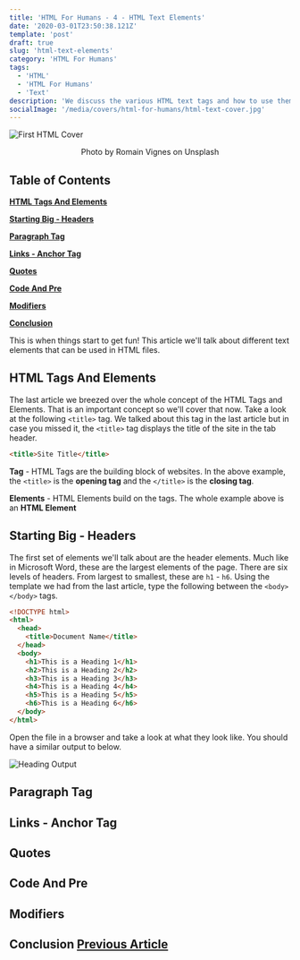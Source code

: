 ```yaml
---
title: 'HTML For Humans - 4 - HTML Text Elements'
date: '2020-03-01T23:50:38.121Z'
template: 'post'
draft: true
slug: 'html-text-elements'
category: 'HTML For Humans'
tags:
  - 'HTML'
  - 'HTML For Humans'
  - 'Text'
description: 'We discuss the various HTML text tags and how to use them.'
socialImage: '/media/covers/html-for-humans/html-text-cover.jpg'
---
```


![First HTML Cover](/media/covers/html-for-humans/html-text-cover.jpg)

<center>Photo by Romain Vignes on Unsplash</center>

## Table of Contents

**[HTML Tags And Elements](#html-tags-and-elements)**

**[Starting Big - Headers](#starting-big---headers)**

**[Paragraph Tag](#paragraph-tag)**

**[Links - Anchor Tag](#links---anchor-tag)**

**[Quotes](#quotes)**

**[Code And Pre](#code-and-pre)**

**[Modifiers](#modifiers)**

**[Conclusion](#conclusion)**

This is when things start to get fun! This article we'll talk about different text elements that can be used in HTML files.

## HTML Tags And Elements

The last article we breezed over the whole concept of the HTML Tags and Elements. That is an important concept so we'll cover that now. Take a look at the following `<title>` tag. We talked about this tag in the last article but in case you missed it, the `<title>` tag displays the title of the site in the tab header.

```html
<title>Site Title</title>
```

**Tag** - HTML Tags are the building block of websites. In the above example, the `<title>` is the **opening tag** and the `</title>` is the **closing tag**.

**Elements** - HTML Elements build on the tags. The whole example above is an **HTML Element**

## Starting Big - Headers

The first set of elements we'll talk about are the header elements. Much like in Microsoft Word, these are the largest elements of the page. There are six levels of headers. From largest to smallest, these are `h1` - `h6`. Using the template we had from the last article, type the following between the `<body> </body>` tags.

```html
<!DOCTYPE html>
<html>
  <head>
    <title>Document Name</title>
  </head>
  <body>
    <h1>This is a Heading 1</h1>
    <h2>This is a Heading 2</h2>
    <h3>This is a Heading 3</h3>
    <h4>This is a Heading 4</h4>
    <h5>This is a Heading 5</h5>
    <h6>This is a Heading 6</h6>
  </body>
</html>
```

Open the file in a browser and take a look at what they look like. You should have a similar output to below.

![Heading Output](/assets/html-text-elements/heading-output.png)

## Paragraph Tag

## Links - Anchor Tag

## Quotes

## Code And Pre

## Modifiers

## Conclusion [Previous Article](/posts/html-for-humans/our-first-html-file)
